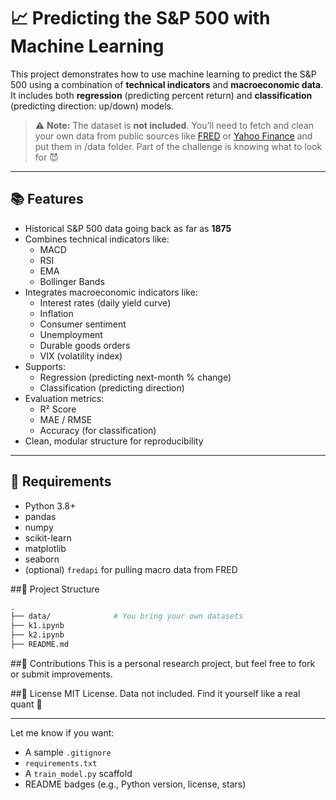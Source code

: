 # 📈 Predicting the S&P 500 with Machine Learning

This project demonstrates how to use machine learning to predict the S&P 500 using a combination of **technical indicators** and **macroeconomic data**. It includes both **regression** (predicting percent return) and **classification** (predicting direction: up/down) models.

> ⚠️ **Note:** The dataset is **not included**. You’ll need to fetch and clean your own data from public sources like [FRED](https://fred.stlouisfed.org/) or [Yahoo Finance](https://finance.yahoo.com/) and put them in /data folder. Part of the challenge is knowing what to look for 😈

---

## 📚 Features

- Historical S&P 500 data going back as far as **1875**
- Combines technical indicators like:
  - MACD
  - RSI
  - EMA
  - Bollinger Bands
- Integrates macroeconomic indicators like:
  - Interest rates (daily yield curve)
  - Inflation
  - Consumer sentiment
  - Unemployment
  - Durable goods orders
  - VIX (volatility index)
- Supports:
  - Regression (predicting next-month % change)
  - Classification (predicting direction)
- Evaluation metrics:
  - R² Score
  - MAE / RMSE
  - Accuracy (for classification)
- Clean, modular structure for reproducibility

---

## 🔧 Requirements

- Python 3.8+
- pandas
- numpy
- scikit-learn
- matplotlib
- seaborn
- (optional) `fredapi` for pulling macro data from FRED


##📁 Project Structure
```graphql
.
├── data/              # You bring your own datasets
├── k1.ipynb       
├── k2.ipynb          
├── README.md
```


##🧠 Contributions
This is a personal research project, but feel free to fork or submit improvements.

##📜 License
MIT License.
Data not included. Find it yourself like a real quant 🔎



---

Let me know if you want:
- A sample `.gitignore`
- `requirements.txt`
- A `train_model.py` scaffold
- README badges (e.g., Python version, license, stars)
